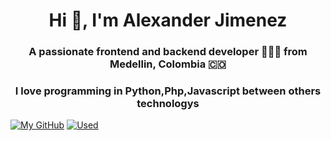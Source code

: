 

<h1 align="center">Hi 👋, I'm Alexander Jimenez</h1>
<h3 align="center">A passionate frontend and backend developer 👨🏻‍💻 from Medellin, Colombia 🇨🇴</h3>

<p align="center">
  <h3 align="center">I love programming in Python,Php,Javascript between others technologys</h3>
</p>



[![My GitHub](https://github-readme-stats.vercel.app/api/?username=stevenhdz&count_private=false&theme=tokyonight&showicons=true)]() [![Used](https://github-readme-stats.vercel.app/api/top-langs/?username=stevenhdz&layout=compact&hide=TSQL,typescript&langs_count=8&theme=tokyonight)]()
